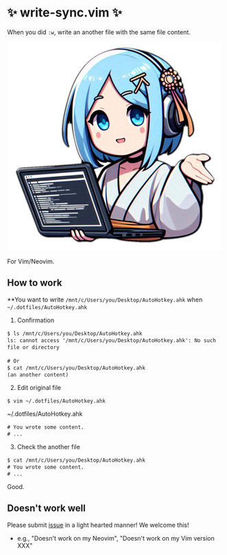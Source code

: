 # :sparkles: write-sync.vim :sparkles:

When you did `:w`, write an another file with the same file content.

![](./readme/logo.png)

For Vim/Neovim.

## How to work

**You want to write `/mnt/c/Users/you/Desktop/AutoHotkey.ahk` when `~/.dotfiles/AutoHotkey.ahk`

1. Confirmation

```shell-session
$ ls /mnt/c/Users/you/Desktop/AutoHotkey.ahk
ls: cannot access '/mnt/c/Users/you/Desktop/AutoHotkey.ahk': No such file or directory

# Or
$ cat /mnt/c/Users/you/Desktop/AutoHotkey.ahk
(an another content)
```

2. Edit original file

```shell-session
$ vim ~/.dotfiles/AutoHotkey.ahk
```

~/.dotfiles/AutoHotkey.ahk
```ahk
# You wrote some content.
# ...
```

3. Check the another file

```shell-session
$ cat /mnt/c/Users/you/Desktop/AutoHotkey.ahk
# You wrote some content.
# ...
```

Good.

## Doesn't work well

Please submit [issue](https://github.com/aiya000/vim-write-sync/issues/new) in a light hearted manner!
We welcome this!

- e.g., "Doesn't work on my Neovim", "Doesn't work on my Vim version XXX"
